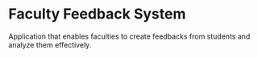 # Faculty Feedback System

Application that enables faculties to create feedbacks from students and analyze them effectively.